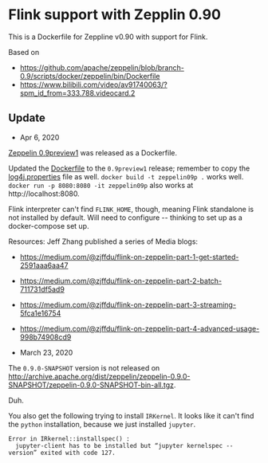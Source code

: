 # Flink support with Zepplin 0.90 

This is a Dockerfile for Zeppline v0.90 with support for Flink.

Based on 
- https://github.com/apache/zeppelin/blob/branch-0.9/scripts/docker/zeppelin/bin/Dockerfile
- https://www.bilibili.com/video/av91740063/?spm_id_from=333.788.videocard.2


## Update

- Apr 6, 2020

[Zeppelin 0.9preview1](https://github.com/apache/zeppelin/tree/c46c3d7efc27477ccde53893b0ef0c394f6fe44d/scripts/docker/zeppelin/bin) was released as a Dockerfile. 

Updated the [Dockerfile](Dockerfile) to the `0.9preview1` release; remember to copy the [log4j.properties](log4j.properties) file as well. `docker build -t zeppelin09p .` works well. `docker run -p 8080:8080 -it zeppelin09p` also works at http://localhost:8080. 

Flink interpreter can't find `FLINK_HOME`, though, meaning Flink standalone is not installed by default. Will need to configure -- thinking to set up as a docker-compose set up. 

Resources: Jeff Zhang published a series of Media blogs:

- https://medium.com/@zjffdu/flink-on-zeppelin-part-1-get-started-2591aaa6aa47
- https://medium.com/@zjffdu/flink-on-zeppelin-part-2-batch-711731df5ad9
- https://medium.com/@zjffdu/flink-on-zeppelin-part-3-streaming-5fca1e16754
- https://medium.com/@zjffdu/flink-on-zeppelin-part-4-advanced-usage-998b74908cd9

- March 23, 2020

The `0.9.0-SNAPSHOT` version is not released on http://archive.apache.org/dist/zeppelin/zeppelin-0.9.0-SNAPSHOT/zeppelin-0.9.0-SNAPSHOT-bin-all.tgz.

Duh.

You also get the following trying to install `IRKernel`. It looks like it can't find the `python` installation, because we just installed `jupyter`.

```
Error in IRkernel::installspec() :
  jupyter-client has to be installed but “jupyter kernelspec --version” exited with code 127.
```  